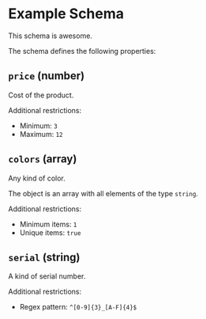 # Example Schema

This schema is awesome.

The schema defines the following properties:

## `price` (number)

Cost of the product.

Additional restrictions:

* Minimum: `3`
* Maximum: `12`

## `colors` (array)

Any kind of color.

The object is an array with all elements of the type `string`.

Additional restrictions:

* Minimum items: `1`
* Unique items: `true`

## `serial` (string)

A kind of serial number.

Additional restrictions:

* Regex pattern: `^[0-9]{3}_[A-F]{4}$`